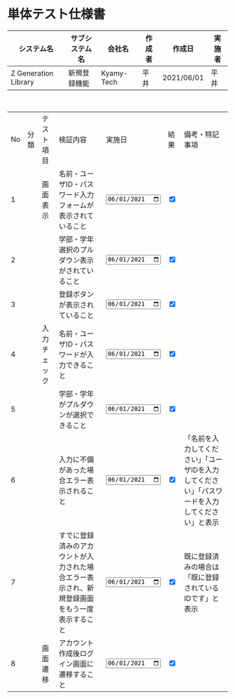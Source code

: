# 単体テスト仕様書

| システム名           | サブシステム名 | 会社名     | 作成者 | 作成日     | 実施者 |
| -------------------- | -------------- | ---------- | ------ | ---------- | ------ |
| Z Generation Library | 新規登録機能   | Kyamy-Tech | 平井   | 2021/06/01 | 平井   |

<br>

<table>
  <tr>
    <td>No</td>
    <td>分類</td>
    <td>テスト項目</td>
    <td>検証内容</td>
    <td>実施日</td>
    <td>結果</td>
    <td>備考・特記事項</td>
  </tr>
  <tr>
    <td>1</td>
    <td></td>
    <td>画面表示</td>
    <td>名前・ユーザID・パスワード入力フォームが表示されていること</td>
    <td><input type="date" value="2021-06-01"></td>
    <td><input type="checkbox" status="true" checked></td>
    <td></td>
  </tr>
  <tr>
    <td>2</td>
    <td></td>
    <td></td>
    <td>学部・学年選択のプルダウン表示がされていること</td>
    <td><input type="date" value="2021-06-01"></td>
    <td><input type="checkbox" status="true" checked></td>
    <td></td>
  </tr>
  <tr>
    <td>3</td>
    <td></td>
    <td></td>
    <td>登録ボタンが表示されていること</td>
    <td><input type="date" value="2021-06-01"></td>
    <td><input type="checkbox" status="true" checked></td>
    <td></td>
  </tr>
  <tr>
    <td>4</td>
    <td></td>
    <td>入力チェック</td>
    <td>名前・ユーザID・パスワードが入力できること</td>
    <td><input type="date" value="2021-06-01"></td>
    <td><input type="checkbox" status="true" checked></td>
    <td></td>
  </tr>
  <tr>
    <td>5</td>
    <td></td>
    <td></td>
    <td>学部・学年がプルダウンが選択できること</td>
    <td><input type="date" value="2021-06-01"></td>
    <td><input type="checkbox" status="true" checked></td>
    <td></td>
  </tr>
  <tr>
    <td>6</td>
    <td></td>
    <td></td>
    <td>入力に不備があった場合エラー表示されること</td>
    <td><input type="date" value="2021-06-01"></td>
    <td><input type="checkbox" status="true" checked></td>
    <td>「名前を入力してください」「ユーザIDを入力してください」「パスワードを入力してください」と表示</td>
  </tr>
  <tr>
    <td>7</td>
    <td></td>
    <td></td>
    <td>すでに登録済みのアカウントが入力された場合エラー表示され、新規登録画面をもう一度表示すること</td>
    <td><input type="date" value="2021-06-01"></td>
    <td><input type="checkbox" status="true" checked></td>
    <td>既に登録済みの場合は「既に登録されているIDです」と表示</td>
  </tr>
  <tr>
    <td>8</td>
    <td></td>
    <td>画面遷移</td>
    <td>アカウント作成後ログイン画面に遷移すること</td>
    <td><input type="date" value="2021-06-01"></td>
    <td><input type="checkbox" status="true" checked></td>
    <td></td>
  </tr>
</table>

